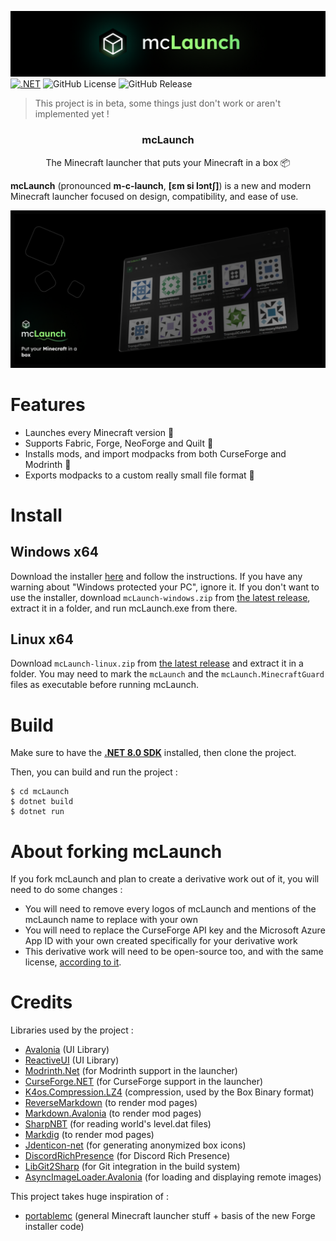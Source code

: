 ![The mcLaunch banner](mcLaunch/resources/banner.png)
[![.NET](https://github.com/CacahueteSansSel/mcLaunch/actions/workflows/dotnet.yml/badge.svg?branch=main)](https://github.com/CacahueteSansSel/mcLaunch/actions/workflows/dotnet.yml)
![GitHub License](https://img.shields.io/github/license/CacahueteSansSel/mcLaunch)
![GitHub Release](https://img.shields.io/github/v/release/CacahueteSansSel/mcLaunch)

> This project is in beta, some things just don't work or aren't implemented yet !

<h3 align="center">mcLaunch</h3>

<p align="center">The Minecraft launcher that puts your Minecraft in a box 📦</p>

**mcLaunch** (pronounced **m-c-launch**, **[ɛm si lɔntʃ]**) is a new and modern Minecraft launcher focused on design, compatibility, and ease of use.

![Main Screenshot](res/screenshot.png)

# Features

+ Launches every Minecraft version 🚀
+ Supports Fabric, Forge, NeoForge and Quilt 📜
+ Installs mods, and import modpacks from both CurseForge and Modrinth 🧩
+ Exports modpacks to a custom really small file format 🛫

# Install

## Windows x64
Download the installer [here](https://github.com/CacahueteSansSel/mcLaunch/releases/download/v0.1.1/mcLaunch.Installer.win64.exe) and follow the instructions. If you have any warning about "Windows protected your PC", ignore it. If you don't want to use the installer, download `mcLaunch-windows.zip` from [the latest release](https://github.com/CacahueteSansSel/mcLaunch/releases/latest), extract it in a folder, and run mcLaunch.exe from there.

## Linux x64
Download `mcLaunch-linux.zip` from [the latest release](https://github.com/CacahueteSansSel/mcLaunch/releases/latest) and extract it in a folder. You may need to mark the `mcLaunch` and the `mcLaunch.MinecraftGuard` files as executable before running mcLaunch.

# Build

Make sure to have the [**.NET 8.0 SDK**](https://dotnet.microsoft.com/en-us/download) installed, then clone the project.

Then, you can build and run the project :
```shell
$ cd mcLaunch
$ dotnet build
$ dotnet run
```

# About forking mcLaunch
If you fork mcLaunch and plan to create a derivative work out of it, you will need to do some changes :
+ You will need to remove every logos of mcLaunch and mentions of the mcLaunch name to replace with your own
+ You will need to replace the CurseForge API key and the Microsoft Azure App ID with your own created specifically for your derivative work
+ This derivative work will need to be open-source too, and with the same license, [according to it](LICENSE).

# Credits

Libraries used by the project :
+ [Avalonia](https://github.com/AvaloniaUI/Avalonia) (UI Library)
+ [ReactiveUI](https://github.com/reactiveui/ReactiveUI) (UI Library)
+ [Modrinth.Net](https://github.com/Zechiax/Modrinth.Net) (for Modrinth support in the launcher)
+ [CurseForge.NET](https://github.com/Raxdiam/CurseForge.NET) (for CurseForge support in the launcher)
+ [K4os.Compression.LZ4](https://github.com/MiloszKrajewski/K4os.Compression.LZ4) (compression, used by the Box Binary format)
+ [ReverseMarkdown](https://github.com/mysticmind/reversemarkdown-net) (to render mod pages)
+ [Markdown.Avalonia](https://github.com/whistyun/Markdown.Avalonia) (to render mod pages)
+ [SharpNBT](https://github.com/ForeverZer0/SharpNBT) (for reading world's level.dat files)
+ [Markdig](https://github.com/xoofx/markdig) (to render mod pages)
+ [Jdenticon-net](https://github.com/dmester/jdenticon-net) (for generating anonymized box icons)
+ [DiscordRichPresence](https://github.com/Lachee/discord-rpc-csharp) (for Discord Rich Presence)
+ [LibGit2Sharp](https://github.com/libgit2/libgit2sharp) (for Git integration in the build system)
+ [AsyncImageLoader.Avalonia](https://github.com/libgit2/libgit2sharp) (for loading and displaying remote images)

This project takes huge inspiration of :
+ [portablemc](https://github.com/mindstorm38/portablemc) (general Minecraft launcher stuff + basis of the new Forge installer code)
